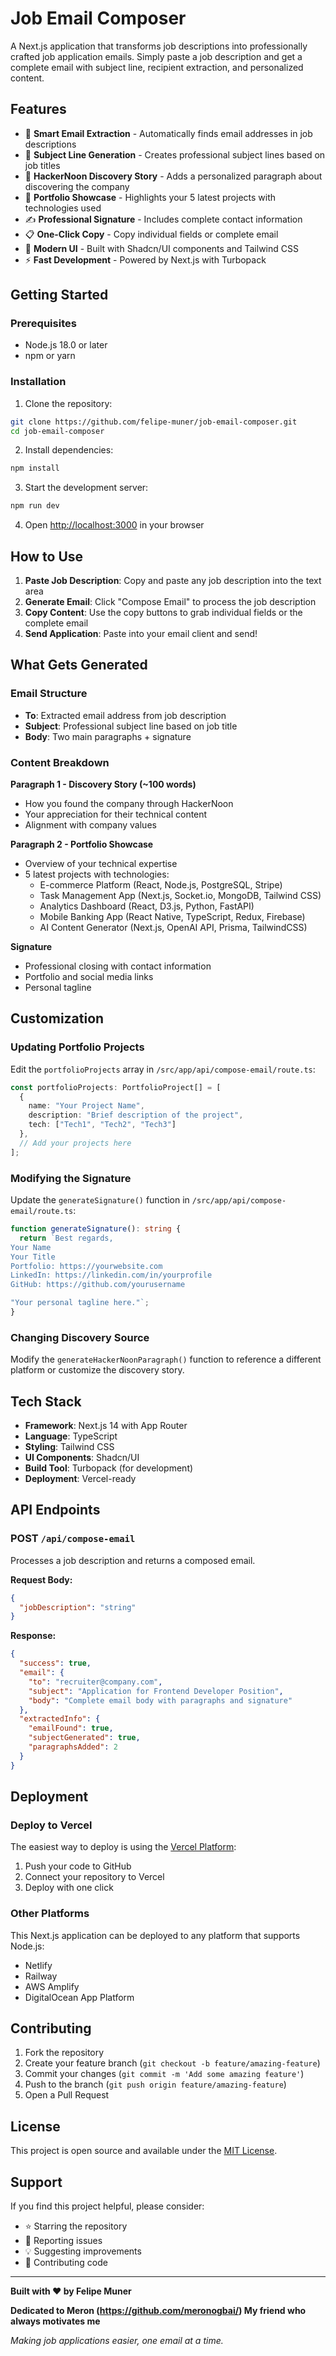 # Job Email Composer

A Next.js application that transforms job descriptions into professionally crafted job application emails. Simply paste a job description and get a complete email with subject line, recipient extraction, and personalized content.

## Features

- 🎯 **Smart Email Extraction** - Automatically finds email addresses in job descriptions
- 📝 **Subject Line Generation** - Creates professional subject lines based on job titles
- 🌟 **HackerNoon Discovery Story** - Adds a personalized paragraph about discovering the company
- 💼 **Portfolio Showcase** - Highlights your 5 latest projects with technologies used
- ✍️ **Professional Signature** - Includes complete contact information
- 📋 **One-Click Copy** - Copy individual fields or complete email
- 🎨 **Modern UI** - Built with Shadcn/UI components and Tailwind CSS
- ⚡ **Fast Development** - Powered by Next.js with Turbopack

## Getting Started

### Prerequisites

- Node.js 18.0 or later
- npm or yarn

### Installation

1. Clone the repository:
```bash
git clone https://github.com/felipe-muner/job-email-composer.git
cd job-email-composer
```

2. Install dependencies:
```bash
npm install
```

3. Start the development server:
```bash
npm run dev
```

4. Open [http://localhost:3000](http://localhost:3000) in your browser

## How to Use

1. **Paste Job Description**: Copy and paste any job description into the text area
2. **Generate Email**: Click "Compose Email" to process the job description
3. **Copy Content**: Use the copy buttons to grab individual fields or the complete email
4. **Send Application**: Paste into your email client and send!

## What Gets Generated

### Email Structure
- **To**: Extracted email address from job description
- **Subject**: Professional subject line based on job title
- **Body**: Two main paragraphs + signature

### Content Breakdown

**Paragraph 1 - Discovery Story (~100 words)**
- How you found the company through HackerNoon
- Your appreciation for their technical content
- Alignment with company values

**Paragraph 2 - Portfolio Showcase**
- Overview of your technical expertise
- 5 latest projects with technologies:
  - E-commerce Platform (React, Node.js, PostgreSQL, Stripe)
  - Task Management App (Next.js, Socket.io, MongoDB, Tailwind CSS)
  - Analytics Dashboard (React, D3.js, Python, FastAPI)
  - Mobile Banking App (React Native, TypeScript, Redux, Firebase)
  - AI Content Generator (Next.js, OpenAI API, Prisma, TailwindCSS)

**Signature**
- Professional closing with contact information
- Portfolio and social media links
- Personal tagline

## Customization

### Updating Portfolio Projects
Edit the `portfolioProjects` array in `/src/app/api/compose-email/route.ts`:

```typescript
const portfolioProjects: PortfolioProject[] = [
  {
    name: "Your Project Name",
    description: "Brief description of the project",
    tech: ["Tech1", "Tech2", "Tech3"]
  },
  // Add your projects here
];
```

### Modifying the Signature
Update the `generateSignature()` function in `/src/app/api/compose-email/route.ts`:

```typescript
function generateSignature(): string {
  return `Best regards,
Your Name
Your Title
Portfolio: https://yourwebsite.com
LinkedIn: https://linkedin.com/in/yourprofile
GitHub: https://github.com/yourusername

"Your personal tagline here."`;
}
```

### Changing Discovery Source
Modify the `generateHackerNoonParagraph()` function to reference a different platform or customize the discovery story.

## Tech Stack

- **Framework**: Next.js 14 with App Router
- **Language**: TypeScript
- **Styling**: Tailwind CSS
- **UI Components**: Shadcn/UI
- **Build Tool**: Turbopack (for development)
- **Deployment**: Vercel-ready

## API Endpoints

### POST `/api/compose-email`

Processes a job description and returns a composed email.

**Request Body:**
```json
{
  "jobDescription": "string"
}
```

**Response:**
```json
{
  "success": true,
  "email": {
    "to": "recruiter@company.com",
    "subject": "Application for Frontend Developer Position",
    "body": "Complete email body with paragraphs and signature"
  },
  "extractedInfo": {
    "emailFound": true,
    "subjectGenerated": true,
    "paragraphsAdded": 2
  }
}
```

## Deployment

### Deploy to Vercel

The easiest way to deploy is using the [Vercel Platform](https://vercel.com/new):

1. Push your code to GitHub
2. Connect your repository to Vercel
3. Deploy with one click

### Other Platforms

This Next.js application can be deployed to any platform that supports Node.js:
- Netlify
- Railway
- AWS Amplify
- DigitalOcean App Platform

## Contributing

1. Fork the repository
2. Create your feature branch (`git checkout -b feature/amazing-feature`)
3. Commit your changes (`git commit -m 'Add some amazing feature'`)
4. Push to the branch (`git push origin feature/amazing-feature`)
5. Open a Pull Request

## License

This project is open source and available under the [MIT License](LICENSE).

## Support

If you find this project helpful, please consider:
- ⭐ Starring the repository
- 🐛 Reporting issues
- 💡 Suggesting improvements
- 🔄 Contributing code

---

**Built with ❤️ by Felipe Muner**

**Dedicated to Meron (https://github.com/meronogbai/) My friend who always motivates me**

*Making job applications easier, one email at a time.*
